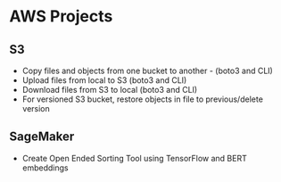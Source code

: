 # AWS Projects
## S3
* Copy files and objects from one bucket to another - (boto3 and CLI)
* Upload files from local to S3 (boto3 and CLI)
* Download files from S3 to local (boto3 and CLI)
* For versioned S3 bucket, restore objects in file to previous/delete version
## SageMaker
* Create Open Ended Sorting Tool using TensorFlow and BERT embeddings
